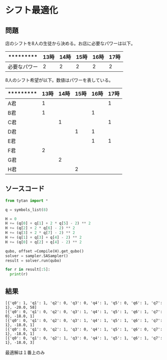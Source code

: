 # シフト最適化

## 問題

店のシフトを8人の生徒から決める。お店に必要なパワーは以下。

|********* |13時|14時|15時|16時|17時|
|----------|----|---|----|----|---|
|必要なパワー|2   |2  |2   |2   |2  |

8人のシフト希望が以下。数値はパワーを表している。

|********* |13時|14時|15時|16時|17時|
|-|-|-|-|-|-|
|A君|1||||1|
|B君|1|||1||
|C君||1|||1|
|D君|||1|1||
|E君||||1|1|
|F君|2|||||
|G君||2||||
|H君|||2||| 

## ソースコード

```python 
from tytan import *

q = symbols_list(8)

H = 0
H += (q[0] + q[1] + 2 * q[5] - 2) ** 2
H += (q[2] + 2 * q[6] - 2) ** 2
H += (q[3] + 2 * q[7] - 2) ** 2
H += (q[1] + q[3] + q[4] - 2) ** 2
H += (q[0] + q[2] + q[4] - 2) ** 2

qubo, offset =Compile(H).get_qubo()
solver = sampler.SASampler()
result = solver.run(qubo)

for r in result[:5]:
  print(r)
```

## 結果

```
[{'q0': 1, 'q1': 1, 'q2': 0, 'q3': 0, 'q4': 1, 'q5': 0, 'q6': 1, 'q7': 1}, -20.0, 58]
[{'q0': 0, 'q1': 0, 'q2': 0, 'q3': 1, 'q4': 1, 'q5': 1, 'q6': 1, 'q7': 0}, -18.0, 1]
[{'q0': 0, 'q1': 0, 'q2': 0, 'q3': 1, 'q4': 1, 'q5': 1, 'q6': 1, 'q7': 1}, -18.0, 1]
[{'q0': 0, 'q1': 0, 'q2': 1, 'q3': 0, 'q4': 1, 'q5': 1, 'q6': 0, 'q7': 1}, -18.0, 1]
[{'q0': 0, 'q1': 0, 'q2': 1, 'q3': 0, 'q4': 1, 'q5': 1, 'q6': 1, 'q7': 1}, -18.0, 3]
```

最適解は１番上のみ
